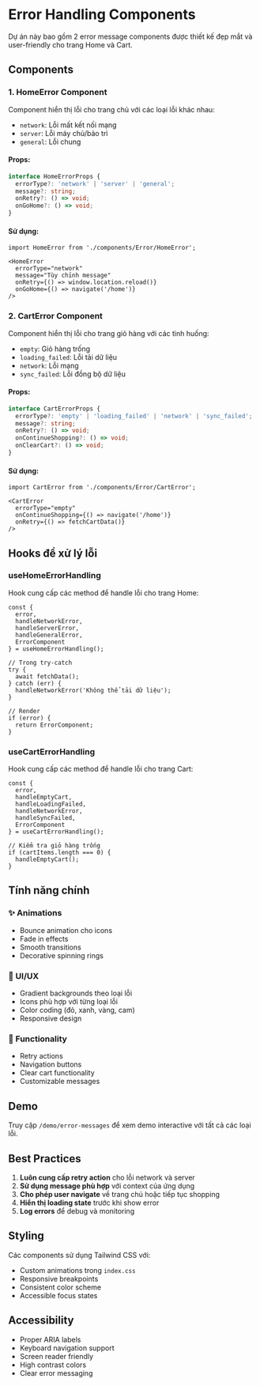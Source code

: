 # Error Handling Components

Dự án này bao gồm 2 error message components được thiết kế đẹp mắt và user-friendly cho trang Home và Cart.

## Components

### 1. HomeError Component

Component hiển thị lỗi cho trang chủ với các loại lỗi khác nhau:

- `network`: Lỗi mất kết nối mạng
- `server`: Lỗi máy chủ/bảo trì
- `general`: Lỗi chung

#### Props:
```typescript
interface HomeErrorProps {
  errorType?: 'network' | 'server' | 'general';
  message?: string;
  onRetry?: () => void;
  onGoHome?: () => void;
}
```

#### Sử dụng:
```tsx
import HomeError from './components/Error/HomeError';

<HomeError
  errorType="network"
  message="Tùy chỉnh message"
  onRetry={() => window.location.reload()}
  onGoHome={() => navigate('/home')}
/>
```

### 2. CartError Component

Component hiển thị lỗi cho trang giỏ hàng với các tình huống:

- `empty`: Giỏ hàng trống
- `loading_failed`: Lỗi tải dữ liệu
- `network`: Lỗi mạng
- `sync_failed`: Lỗi đồng bộ dữ liệu

#### Props:
```typescript
interface CartErrorProps {
  errorType?: 'empty' | 'loading_failed' | 'network' | 'sync_failed';
  message?: string;
  onRetry?: () => void;
  onContinueShopping?: () => void;
  onClearCart?: () => void;
}
```

#### Sử dụng:
```tsx
import CartError from './components/Error/CartError';

<CartError
  errorType="empty"
  onContinueShopping={() => navigate('/home')}
  onRetry={() => fetchCartData()}
/>
```

## Hooks để xử lý lỗi

### useHomeErrorHandling
Hook cung cấp các method để handle lỗi cho trang Home:

```tsx
const {
  error,
  handleNetworkError,
  handleServerError,
  handleGeneralError,
  ErrorComponent
} = useHomeErrorHandling();

// Trong try-catch
try {
  await fetchData();
} catch (err) {
  handleNetworkError('Không thể tải dữ liệu');
}

// Render
if (error) {
  return ErrorComponent;
}
```

### useCartErrorHandling
Hook cung cấp các method để handle lỗi cho trang Cart:

```tsx
const {
  error,
  handleEmptyCart,
  handleLoadingFailed,
  handleNetworkError,
  handleSyncFailed,
  ErrorComponent
} = useCartErrorHandling();

// Kiểm tra giỏ hàng trống
if (cartItems.length === 0) {
  handleEmptyCart();
}
```

## Tính năng chính

### ✨ Animations
- Bounce animation cho icons
- Fade in effects
- Smooth transitions
- Decorative spinning rings

### 🎨 UI/UX
- Gradient backgrounds theo loại lỗi
- Icons phù hợp với từng loại lỗi
- Color coding (đỏ, xanh, vàng, cam)
- Responsive design

### 🔧 Functionality
- Retry actions
- Navigation buttons
- Clear cart functionality
- Customizable messages

## Demo

Truy cập `/demo/error-messages` để xem demo interactive với tất cả các loại lỗi.

## Best Practices

1. **Luôn cung cấp retry action** cho lỗi network và server
2. **Sử dụng message phù hợp** với context của ứng dụng
3. **Cho phép user navigate** về trang chủ hoặc tiếp tục shopping
4. **Hiển thị loading state** trước khi show error
5. **Log errors** để debug và monitoring

## Styling

Các components sử dụng Tailwind CSS với:
- Custom animations trong `index.css`
- Responsive breakpoints
- Consistent color scheme
- Accessible focus states

## Accessibility

- Proper ARIA labels
- Keyboard navigation support
- Screen reader friendly
- High contrast colors
- Clear error messaging
